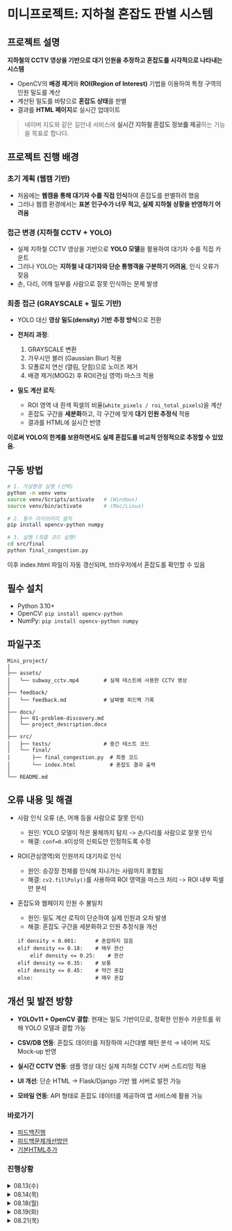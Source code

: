 # 미니프로젝트: 지하철 혼잡도 판별 시스템

## 프로젝트 설명  
**지하철의 CCTV 영상을 기반으로 대기 인원을 추정하고 혼잡도를 시각적으로 나타내는 시스템**

- OpenCV의 **배경 제거**와 **ROI(Region of Interest)** 기법을 이용하여 특정 구역의 인원 밀도를 계산  
- 계산된 밀도를 바탕으로 **혼잡도 상태**를 판별  
- 결과를 **HTML 페이지**로 실시간 업데이트  
  
> 네이버 지도와 같은 길안내 서비스에 **실시간 지하철 혼잡도 정보를 제공**하는 기능을 목표로 합니다.  

## 프로젝트 진행 배경
### 초기 계획 (웹캠 기반)
- 처음에는 **웹캠을 통해 대기자 수를 직접 인식**하여 혼잡도를 판별하려 했음  
- 그러나 웹캠 환경에서는 **표본 인구수가 너무 적고, 실제 지하철 상황을 반영하기 어려움**  

### 접근 변경 (지하철 CCTV + YOLO)
- 실제 지하철 CCTV 영상을 기반으로 **YOLO 모델**을 활용하여 대기자 수를 직접 카운트  
- 그러나 YOLO는 **지하철 내 대기자와 단순 통행객을 구분하기 어려움**, 인식 오류가 잦음  
- 손, 다리, 어깨 일부를 사람으로 잘못 인식하는 문제 발생  

### 최종 접근 (GRAYSCALE + 밀도 기반)
- YOLO 대신 **영상 밀도(density) 기반 추정 방식**으로 전환  
- **전처리 과정**:
  1. GRAYSCALE 변환  
  2. 가우시안 블러 (Gaussian Blur) 적용  
  3. 모폴로지 연산 (열림, 닫힘)으로 노이즈 제거  
  4. 배경 제거(MOG2) 후 ROI(관심 영역) 마스크 적용  

- **밀도 계산 로직**:
  - ROI 영역 내 흰색 픽셀의 비율(`white_pixels / roi_total_pixels`)을 계산  
  - 혼잡도 구간을 **세분화**하고, 각 구간에 맞게 **대기 인원 추정식** 적용  
  - 결과를 HTML에 실시간 반영  

**이로써 YOLO의 한계를 보완하면서도 실제 혼잡도를 비교적 안정적으로 추정할 수 있었음.**  

## 구동 방법  

```bash
# 1. 가상환경 실행 (선택)
python -m venv venv
source venv/Scripts/activate   # (Windows)
source venv/bin/activate       # (Mac/Linux)

# 2. 필수 라이브러리 설치
pip install opencv-python numpy

# 3. 실행 (최종 코드 실행)
cd src/final
python final_congestion.py
```

이후 index.html 파일이 자동 갱신되며, 브라우저에서 혼잡도를 확인할 수 있음

## 필수 설치

- Python 3.10+
- OpenCV: ```pip install opencv-python```
- NumPy: ```pip install opencv-python numpy```

## 파일구조
```
Mini_project/
│
├── assets/                    
│   └── subway_cctv.mp4        # 실제 테스트에 사용한 CCTV 영상
│
├── feedback/                  
│   └── feedback.md            # 날짜별 피드백 기록
│
├── docs/                      
│   ├── 01-problem-discovery.md
│   └── project_description.docx
│
├── src/
│   ├── tests/                 # 중간 테스트 코드
│   └── final/
│       ├── final_congestion.py  # 최종 코드
│       └── index.html           # 혼잡도 결과 출력
│
└── README.md
```

## 오류 내용 및 해결

- 사람 인식 오류 (손, 어깨 등을 사람으로 잘못 인식)
    - 원인: YOLO 모델이 작은 물체까지 탐지 -> 손/다리를 사람으로 잘못 인식
    - 해결: ```conf=0.8```이상의 신뢰도만 인정하도록 수정

- ROI(관심영역)외 인원까지 대기자로 인식
    - 원인: 승강장 전체를 인식해 지나가는 사람까지 포함됨
    - 해결: ```cv2.fillPoly()```를 사용하여 ROI 영역을 마스크 처리 -> ROI 내부 픽셀만 분석

- 혼잡도와 웹페이지 인원 수 불일치
    - 원인: 밀도 계산 로직이 단순하여 실제 인원과 오차 발생
    - 해결: 혼잡도 구간을 세분화하고 인원 추정식을 개선
    ```
    if density < 0.001:      # 혼잡하지 않음
    elif density <= 0.18:    # 매우 한산
        elif density <= 0.25:    # 한산
    elif density <= 0.35:    # 보통
    elif density <= 0.45:    # 약간 혼잡
    else:                    # 매우 혼잡
    ```

## 개선 및 발전 방향
- **YOLOv11 + OpenCV 결합**: 현재는 밀도 기반이므로, 정확한 인원수 카운트를 위해 YOLO 모델과 결합 가능

- **CSV/DB 연동**: 혼잡도 데이터를 저장하여 시간대별 패턴 분석 → 네이버 지도 Mock-up 반영

- **실시간 CCTV 연동**: 샘플 영상 대신 실제 지하철 CCTV 서버 스트리밍 적용

- **UI 개선**: 단순 HTML → Flask/Django 기반 웹 서버로 발전 가능

- **모바일 연동**: API 형태로 혼잡도 데이터를 제공하여 앱 서비스에 활용 가능


### 바로가기
- [피드백진행](./feedback/feedback.md)
- [피드백문제개선방안](./docs/project_description.docx)
- [기본HTML추가](./src/tests.py/index.html)

### 진행상황
<details>
<summary>08.13(수)</summary>  

## 15분 룰 적용
### 1. 빠른 제품 체험 및 핵심 문제 발견 (15분 룰 적용)  
네이버지도 대중교통 길안내는 혼잡도 표시가 아예 없음  
  
### 2. 경쟁사 제품 15분 체험  
카카오 맵은 지하철 혼잡도가 지하철 칸 별로 색깔로 표시됨  
카카오 맵은 대중교통 도착 예정 시간이 초 단위로 표시되는 반면 네이버지도는 분 단위로만 됨  
  
### 3. 사용자 리뷰 스캔  
#### 카카오 맵: 앱스토어 별점 4.7.   
-	몇몇 장소들의 위치와 영업일이 잘못되어 있음 (업데이트 필요)  
-	즐겨찾기 기능이 효과적이지만 비로그인 상태에서는 즐겨찾기 기능이 사라짐 (정보유출 때문)  
-	음식점 랭킹 확인가능, 다만 리뷰 보완 필요  
-	대중교통의 도착 예정 시간이 잘 맞음 (혼잡도 확인가능)  
  
#### 네이버지도: 앱스토어 별점 2.0.  
-	대중교통 길안내 시 도착시간이 맞지 않은 경우가 대다수  
-	출퇴근길에 지하철 연착 또는 혼잡함 때문에 도착 예정 시간 지연된 적이 많음  
-	광고가 많아 발열이 심함  
-	네비게이션 성능이 많이 안 좋음  
  
## 문제 우선순위화  
### 가장 짜증나는점 선택  
네이버지도 대중교통 길안내에 혼잡도 표시가 아예 없는 문제  
네이버지도 도착시간 정확도가 떨어짐  

### 1시간 안에 테스트 가능한 것  
대중교통 길안내의 혼잡도 표시 생성  

  
</details> 
<details> <summary>08.14(목)</summary>

## 진행 상황
- 목표 변경
- 기본 목표:  
"네이버지도의 길안내에 지하철 역 내 CCTV 영상을 기반으로 YOLO를 이용해 지하철을 기다리는 사람 수를 카운트하여 혼잡도 확인 기능을 추가하고 실제 제품 형식으로 반영하는 시스템"

- 새 목표:  
**웹캠에서 사람 수를 세어서 '지하철 혼잡도: 여유/보통/혼잡'을 간단한 HTML 페이지에 표시하기**

- [전체코드](./src/tests.py/yolocam.py)

## 목표
### 1. 웹캠에서 사람 카운트하기
- Yolo를 이용해 웹캠으로 사람이 인식되는지 확인
- 화면에 몇명 인식되는지 표시하기

### 2. 기본 HTML 틀 생성
```
<!DOCTYPE html>
<html>
<head>
    <title>지하철 혼잡도 확인</title>
</head>

<body>
    <h1>🚇 강남역 2호선</h1>
    <div id="congestion">
        <h2>현재 혼잡도: <span id="level">보통</span></h2>
        <p>대기 인원: <span id="count">4</span>명</p>
        <p>예상 대기시간: <span id="wait">3</span>분</p>
    </div>
</body>
</html>
```
- ```<meta http-equiv="refresh" content="1">``` 구문을 추가해 새로고침 빈도를 1초로 갱신

### 3. 사람 수에 따라 혼잡도 분류
```
if count <= 2:
    cv2.putText(annotated_frame, f'not crowded', (10, 60), cv2.FONT_HERSHEY_SIMPLEX, 1, (255, 0, 0), 2)

elif count <= 5:
    cv2.putText(annotated_frame, f'moderate crowded', (10, 60), cv2.FONT_HERSHEY_SIMPLEX, 1, (0, 255, 0), 2)
        
else:
    cv2.putText(annotated_frame, f'crowded', (10, 60), cv2.FONT_HERSHEY_SIMPLEX, 1, (0, 0, 255), 2)
```
- 0~2명이면 not crowded(여유)
- 3~5명이면 moderate crowded(보통)
- 6명 이상이면 crowded(혼잡)
  
```
if count <= 2:
    status = 'not crowded'

elif count <= 5:
    status = 'moderate crowded'
        
else:
    status = 'crowded'

cv2.putText(annotated_frame, status, (10, 60), cv2.FONT_HERSHEY_SIMPLEX, 1, (255, 0, 0), 2)
``` 
- 이 처럼 혼잡도를 변수로 지정해 간단하게 표시가능
- 하지만 색상을 변경하기 위해 전 방식을 사용

### 4. 기본 HTML 틀에 혼잡도 적용시키기
```
html_file = 'index.html'

def update_html(count, status):
    html_content = f"""
    <!DOCTYPE html>
    <html>
    <head>

        <title>지하철 혼잡도 확인</title>
        <meta http-equiv="refresh" content="5">
    </head>

    <body>

        <h1>🚇 강남역 2호선</h1>

        <div id="congestion">
            <h2>현재 혼잡도: <span id="level">{status}</span></h2>
            <p>대기 인원: <span id="count">{count}</span>명</p>
        </div>
    </body>
    </html>
    """
    with open(html_file, "w", encoding="utf-8") as f:
        f.write(html_content)

    ...
    ...
    ...

    update_html(count, status) # count = 사람 수, status = 혼잡도
```
- 기본 틀인 index.html을 가져와 update_html을 통해 인원수와 혼잡도를 웹 창에 표시

</details> 
<details> <summary>08.18(월)</summary>  

  
## 오늘의 목표

### 사람 인식 정확도 부분 수정
- [오류1](./assets/손을%20사람으로%20인식하는%20오류.png) : 손을 사람으로 인식하는 오류 발생
- [해결1](./assets/config_error_solved.PNG) : 정확도 구문 추가 후 정확도가 0.8 즉 80퍼센트 이상일 경우에만 사람으로 인식
- [오류2](./assets/오른쪽%20측면%20위.PNG) : 지하철 역 내의 cctv의 위치를 고려해 오른쪽 위에서 촬영한 결과 멀리 떨어진 사람의 인식기능이 약화됨
- [해결2](./assets/yolo11s%20오른쪽%20위.PNG) : 기존 yolo11n모델보다 정확도가 향상된 yolo11s모델을 사용함으로써 오른쪽 위에서 촬영 했을 때에도 사람이 잘 인식됨
- 개선 해야할 점 : 아주 멀리 떨어진 사람을 촬영했을 때 인식이 되는지 확인, CSV 데이터값을 연동시킬 수 있는지.

#### CSS로 스타일링
- [1차 수정](./assets/webpage_edited1.PNG)
- [2차 수정](./assets/webpage_edited2.PNG)

</details>

<details>
<summary>08.19(화)</summary>  

## 오늘의 목표

### 카메라의 영역을 설정해 대기열/승강장만 판별

1. ROI로 영역을 설정

2. ROI안의 사람만 대기자로 설정

3. 화질 개선해서 대기자 식별 기능 향상

- [피드백](./feedback/feedback.md)
    
    - [cctv 영상 확보](./assets/subway_cctv.mp4)
    - [ROI영역설정](./assets/Roi_cctv.PNG)
    - [개선점](./docs/01-problem-discovery.md)

강사님 피드백 : YOLO를 통해 사람을 다 파악하는 것은 불가능에 가까움. 그러므로 GRAYSCALE을 통한 색변환으로 밀도값을 더 정확히 구하는 것이 혼잡도 판별에 도움이 될 것.  
  
20일(수)에 YOLO대신 GRAYSCALE을 통한 혼잡도 표시하기 수행 예정

</details>

<details><summary>08.21(목)</summary>

## 오늘의 목표

- GRAYSCALE을 통해 혼잡도 확인하기

- 실제 대기 인원 수와 웹페이지에 표시되는 대기 인원 수의 정확도 향상 시키기

- 이동 평균 구문(smoothed_count)를 추가해 프레임 변동과 대기 인원 추정치를 안정화 시키기

- github readme 파일 총 정리하기

- 발표 자료 만들기

</details>
